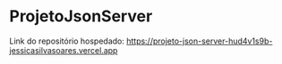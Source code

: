 # ProjetoJsonServer

Link do repositório hospedado:
https://projeto-json-server-hud4v1s9b-jessicasilvasoares.vercel.app
